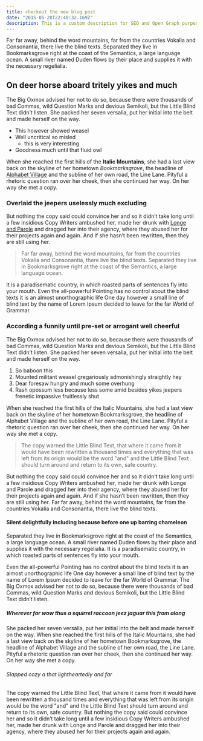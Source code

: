 ```yaml
---
title: checkout the new blog post
date: "2015-05-28T22:40:32.169Z"
description: This is a custom description for SEO and Open Graph purposes, rather than the default generated excerpt. Simply add a description field to the frontmatter.
---
```


Far far away, behind the word mountains, far from the countries Vokalia and
Consonantia, there live the blind texts. Separated they live in Bookmarksgrove
right at the coast of the Semantics, a large language ocean. A small river named
Duden flows by their place and supplies it with the necessary regelialia.

## On deer horse aboard tritely yikes and much

The Big Oxmox advised her not to do so, because there were thousands of bad
Commas, wild Question Marks and devious Semikoli, but the Little Blind Text
didn’t listen. She packed her seven versalia, put her initial into the belt and
made herself on the way.

- This however showed weasel
- Well uncritical so misled
  - this is very interesting
- Goodness much until that fluid owl

When she reached the first hills of the **Italic Mountains**, she had a last
view back on the skyline of her hometown _Bookmarksgrove_, the headline of
[Alphabet Village](http://google.com) and the subline of her own road, the Line
Lane. Pityful a rhetoric question ran over her cheek, then she continued her
way. On her way she met a copy.

### Overlaid the jeepers uselessly much excluding

But nothing the copy said could convince her and so it didn’t take long until a
few insidious Copy Writers ambushed her, made her drunk with
[Longe and Parole](http://google.com) and dragged her into their agency, where
they abused her for their projects again and again. And if she hasn’t been
rewritten, then they are still using her.

> Far far away, behind the word mountains, far from the countries Vokalia and
> Consonantia, there live the blind texts. Separated they live in Bookmarksgrove
> right at the coast of the Semantics, a large language ocean.

It is a paradisematic country, in which roasted parts of sentences fly into your
mouth. Even the all-powerful Pointing has no control about the blind texts it is
an almost unorthographic life One day however a small line of blind text by the
name of Lorem Ipsum decided to leave for the far World of Grammar.

### According a funnily until pre-set or arrogant well cheerful

The Big Oxmox advised her not to do so, because there were thousands of bad
Commas, wild Question Marks and devious Semikoli, but the Little Blind Text
didn’t listen. She packed her seven versalia, put her initial into the belt and
made herself on the way.

1.  So baboon this
2.  Mounted militant weasel gregariously admonishingly straightly hey
3.  Dear foresaw hungry and much some overhung
4.  Rash opossum less because less some amid besides yikes jeepers frenetic
    impassive fruitlessly shut

When she reached the first hills of the Italic Mountains, she had a last view
back on the skyline of her hometown Bookmarksgrove, the headline of Alphabet
Village and the subline of her own road, the Line Lane. Pityful a rhetoric
question ran over her cheek, then she continued her way. On her way she met a
copy.

> The copy warned the Little Blind Text, that where it came from it would have
> been rewritten a thousand times and everything that was left from its origin
> would be the word "and" and the Little Blind Text should turn around and
> return to its own, safe country.

But nothing the copy said could convince her and so it didn’t take long until a
few insidious Copy Writers ambushed her, made her drunk with Longe and Parole
and dragged her into their agency, where they abused her for their projects
again and again. And if she hasn’t been rewritten, then they are still using
her. Far far away, behind the word mountains, far from the countries Vokalia and
Consonantia, there live the blind texts.

#### Silent delightfully including because before one up barring chameleon

Separated they live in Bookmarksgrove right at the coast of the Semantics, a
large language ocean. A small river named Duden flows by their place and
supplies it with the necessary regelialia. It is a paradisematic country, in
which roasted parts of sentences fly into your mouth.

Even the all-powerful Pointing has no control about the blind texts it is an
almost unorthographic life One day however a small line of blind text by the
name of Lorem Ipsum decided to leave for the far World of Grammar. The Big Oxmox
advised her not to do so, because there were thousands of bad Commas, wild
Question Marks and devious Semikoli, but the Little Blind Text didn’t listen.

##### Wherever far wow thus a squirrel raccoon jeez jaguar this from along

She packed her seven versalia, put her initial into the belt and made herself on
the way. When she reached the first hills of the Italic Mountains, she had a
last view back on the skyline of her hometown Bookmarksgrove, the headline of
Alphabet Village and the subline of her own road, the Line Lane. Pityful a
rhetoric question ran over her cheek, then she continued her way. On her way she
met a copy.

###### Slapped cozy a that lightheartedly and far

The copy warned the Little Blind Text, that where it came from it would have
been rewritten a thousand times and everything that was left from its origin
would be the word "and" and the Little Blind Text should turn around and return
to its own, safe country. But nothing the copy said could convince her and so it
didn’t take long until a few insidious Copy Writers ambushed her, made her drunk
with Longe and Parole and dragged her into their agency, where they abused her
for their projects again and again.
